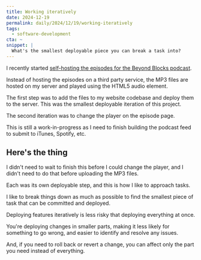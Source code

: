 ```yaml
---
title: Working iteratively
date: 2024-12-19
permalink: daily/2024/12/19/working-iteratively
tags:
  - software-development
cta: ~
snippet: |
  What's the smallest deployable piece you can break a task into?
---
```


I recently started [self-hosting the episodes for the Beyond Blocks podcast][0].

Instead of hosting the episodes on a third party service, the MP3 files are hosted on my server and played using the HTML5 audio element.

The first step was to add the files to my website codebase and deploy them to the server. This was the smallest deployable iteration of this project.

The second iteration was to change the player on the episode page.

This is still a work-in-progress as I need to finish building the podcast feed to submit to iTunes, Spotify, etc.

## Here's the thing

I didn't need to wait to finish this before I could change the player, and I didn't need to do that before uploading the MP3 files.

Each was its own deployable step, and this is how I like to approach tasks.

I like to break things down as much as possible to find the smallest piece of task that can be committed and deployed.

Deploying features iteratively is less risky that deploying everything at once.

You're deploying changes in smaller parts, making it less likely for something to go wrong, and easier to identify and resolve any issues.

And, if you need to roll back or revert a change, you can affect only the part you need instead of everything.

[0]: {{site.url}}/daily/2024/12/18/self-hosting-podcast
